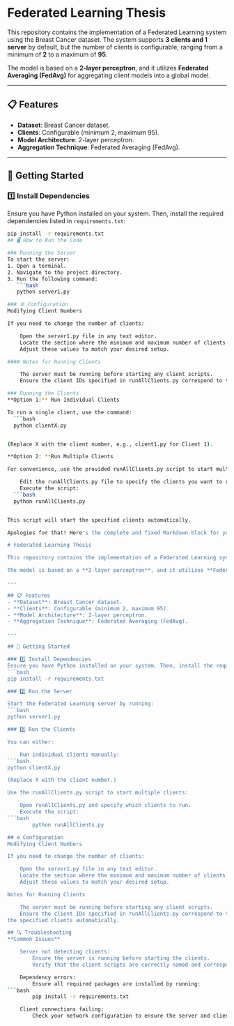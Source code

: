 # Federated Learning Thesis

This repository contains the implementation of a Federated Learning system using the Breast Cancer dataset. The system supports **3 clients and 1 server** by default, but the number of clients is configurable, ranging from a minimum of **2** to a maximum of **95**.

The model is based on a **2-layer perceptron**, and it utilizes **Federated Averaging (FedAvg)** for aggregating client models into a global model.

---

## 📋 Features
- **Dataset**: Breast Cancer dataset.
- **Clients**: Configurable (minimum 2, maximum 95).
- **Model Architecture**: 2-layer perceptron.
- **Aggregation Technique**: Federated Averaging (FedAvg).

---

## 🚀 Getting Started

### 1️⃣ Install Dependencies
Ensure you have Python installed on your system. Then, install the required dependencies listed in `requirements.txt`:
```bash
pip install -r requirements.txt
## 🖥 How to Run the Code

### Running the Server
To start the server:
1. Open a terminal.
2. Navigate to the project directory.
3. Run the following command:
   ```bash
   python server1.py

### ⚙️ Configuration
Modifying Client Numbers

If you need to change the number of clients:

    Open the server1.py file in any text editor.
    Locate the section where the minimum and maximum number of clients are defined.
    Adjust these values to match your desired setup.

#### Notes for Running Clients

    The server must be running before starting any client scripts.
    Ensure the client IDs specified in runAllClients.py correspond to the actual client files (e.g., client1.py, client2.py).

### Running the Clients
**Option 1:** Run Individual Clients

To run a single client, use the command:
  ```bash
  python clientX.py


(Replace X with the client number, e.g., client1.py for Client 1).

**Option 2: **Run Multiple Clients

For convenience, use the provided runAllClients.py script to start multiple clients at once:

    Edit the runAllClients.py file to specify the clients you want to run.
    Execute the script:
  ```bash
  python runAllClients.py


This script will start the specified clients automatically.

Apologies for that! Here's the complete and fixed Markdown block for your README, ready for copy-pasting:

# Federated Learning Thesis

This repository contains the implementation of a Federated Learning system using the Breast Cancer dataset. The system supports **3 clients and 1 server** by default, but the number of clients is configurable, ranging from a minimum of **2** to a maximum of **95**.

The model is based on a **2-layer perceptron**, and it utilizes **Federated Averaging (FedAvg)** for aggregating client models into a global model.

---

## 📋 Features
- **Dataset**: Breast Cancer dataset.
- **Clients**: Configurable (minimum 2, maximum 95).
- **Model Architecture**: 2-layer perceptron.
- **Aggregation Technique**: Federated Averaging (FedAvg).

---

## 🚀 Getting Started

### 1️⃣ Install Dependencies
Ensure you have Python installed on your system. Then, install the required dependencies listed in `requirements.txt`:
```bash
pip install -r requirements.txt

### 2️⃣ Run the Server

Start the Federated Learning server by running:
```bash
python server1.py

### 3️⃣ Run the Clients

You can either:

    Run individual clients manually:
```bash
python clientX.py

(Replace X with the client number.)

Use the runAllClients.py script to start multiple clients:

    Open runAllClients.py and specify which clients to run.
    Execute the script:
```bash
        python runAllClients.py

## ⚙️ Configuration
Modifying Client Numbers

If you need to change the number of clients:

    Open the server1.py file in any text editor.
    Locate the section where the minimum and maximum number of clients are defined.
    Adjust these values to match your desired setup.

Notes for Running Clients

    The server must be running before starting any client scripts.
    Ensure the client IDs specified in runAllClients.py correspond to the actual client files (e.g., client1.py, client2.py).
the specified clients automatically.

## 🔍 Troubleshooting
**Common Issues**

    Server not detecting clients:
        Ensure the server is running before starting the clients.
        Verify that the client scripts are correctly named and correspond to the server's configuration.

    Dependency errors:
        Ensure all required packages are installed by running:
```bash
        pip install -r requirements.txt

    Client connections failing:
        Check your network configuration to ensure the server and clients can communicate.

